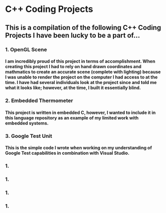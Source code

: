 # C++ Coding Projects

## This is a compilation of the following C++ Coding Projects I have been lucky to be a part of...

### 1. OpenGL Scene
#### I am incredibly proud of this project in terms of accomplishment. When creating this project I had to rely on hand drawn coordinates and mathmatics to create an accurate scene (complete with lighting) because I was unable to render the project on the computer I had access to at the time. I have had several individuals look at the project since and told me what it looks like; however, at the time, I built it essentially blind.

### 2. Embedded Thermometer
#### This project is written in embedded C, however, I wanted to include it in this language repository as an example of my limited work with embedded systems.

### 3. Google Test Unit
#### This is the simple code I wrote when working on my understanding of Google Test capabilities in combination with Visual Studio.

### 1. 
### 1. 
### 1. 
### 1. 

